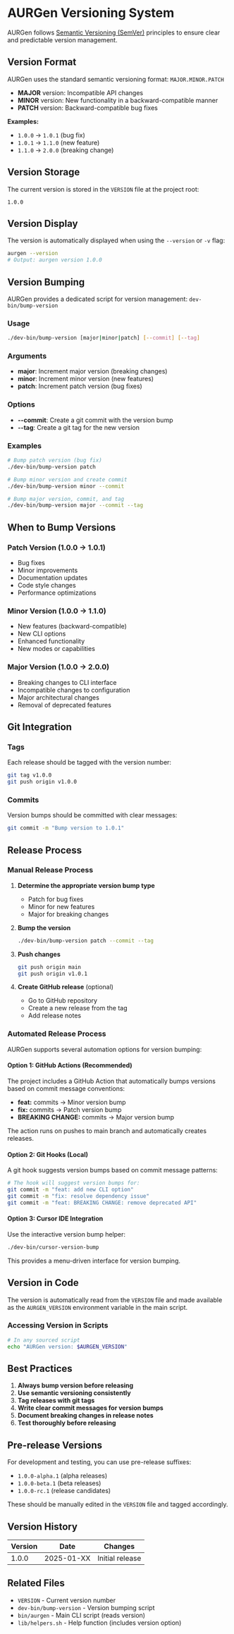 # AURGen Versioning System

AURGen follows [Semantic Versioning (SemVer)](https://semver.org/) principles to ensure clear and predictable version management.

## Version Format

AURGen uses the standard semantic versioning format: `MAJOR.MINOR.PATCH`

- **MAJOR** version: Incompatible API changes
- **MINOR** version: New functionality in a backward-compatible manner  
- **PATCH** version: Backward-compatible bug fixes

**Examples:**
- `1.0.0` → `1.0.1` (bug fix)
- `1.0.1` → `1.1.0` (new feature)
- `1.1.0` → `2.0.0` (breaking change)

## Version Storage

The current version is stored in the `VERSION` file at the project root:

```
1.0.0
```

## Version Display

The version is automatically displayed when using the `--version` or `-v` flag:

```bash
aurgen --version
# Output: aurgen version 1.0.0
```

## Version Bumping

AURGen provides a dedicated script for version management: `dev-bin/bump-version`

### Usage

```bash
./dev-bin/bump-version [major|minor|patch] [--commit] [--tag]
```

### Arguments

- **major**: Increment major version (breaking changes)
- **minor**: Increment minor version (new features)
- **patch**: Increment patch version (bug fixes)

### Options

- **--commit**: Create a git commit with the version bump
- **--tag**: Create a git tag for the new version

### Examples

```bash
# Bump patch version (bug fix)
./dev-bin/bump-version patch

# Bump minor version and create commit
./dev-bin/bump-version minor --commit

# Bump major version, commit, and tag
./dev-bin/bump-version major --commit --tag
```

## When to Bump Versions

### Patch Version (1.0.0 → 1.0.1)
- Bug fixes
- Minor improvements
- Documentation updates
- Code style changes
- Performance optimizations

### Minor Version (1.0.0 → 1.1.0)
- New features (backward-compatible)
- New CLI options
- Enhanced functionality
- New modes or capabilities

### Major Version (1.0.0 → 2.0.0)
- Breaking changes to CLI interface
- Incompatible changes to configuration
- Major architectural changes
- Removal of deprecated features

## Git Integration

### Tags
Each release should be tagged with the version number:

```bash
git tag v1.0.0
git push origin v1.0.0
```

### Commits
Version bumps should be committed with clear messages:

```bash
git commit -m "Bump version to 1.0.1"
```

## Release Process

### Manual Release Process

1. **Determine the appropriate version bump type**
   - Patch for bug fixes
   - Minor for new features
   - Major for breaking changes

2. **Bump the version**
   ```bash
   ./dev-bin/bump-version patch --commit --tag
   ```

3. **Push changes**
   ```bash
   git push origin main
   git push origin v1.0.1
   ```

4. **Create GitHub release** (optional)
   - Go to GitHub repository
   - Create a new release from the tag
   - Add release notes

### Automated Release Process

AURGen supports several automation options for version bumping:

#### Option 1: GitHub Actions (Recommended)
The project includes a GitHub Action that automatically bumps versions based on commit message conventions:

- **feat:** commits → Minor version bump
- **fix:** commits → Patch version bump  
- **BREAKING CHANGE:** commits → Major version bump

The action runs on pushes to main branch and automatically creates releases.

#### Option 2: Git Hooks (Local)
A git hook suggests version bumps based on commit message patterns:

```bash
# The hook will suggest version bumps for:
git commit -m "feat: add new CLI option"
git commit -m "fix: resolve dependency issue"
git commit -m "feat: BREAKING CHANGE: remove deprecated API"
```

#### Option 3: Cursor IDE Integration
Use the interactive version bump helper:

```bash
./dev-bin/cursor-version-bump
```

This provides a menu-driven interface for version bumping.

## Version in Code

The version is automatically read from the `VERSION` file and made available as the `AURGEN_VERSION` environment variable in the main script.

### Accessing Version in Scripts

```bash
# In any sourced script
echo "AURGen version: $AURGEN_VERSION"
```

## Best Practices

1. **Always bump version before releasing**
2. **Use semantic versioning consistently**
3. **Tag releases with git tags**
4. **Write clear commit messages for version bumps**
5. **Document breaking changes in release notes**
6. **Test thoroughly before releasing**

## Pre-release Versions

For development and testing, you can use pre-release suffixes:

- `1.0.0-alpha.1` (alpha releases)
- `1.0.0-beta.1` (beta releases)
- `1.0.0-rc.1` (release candidates)

These should be manually edited in the `VERSION` file and tagged accordingly.

## Version History

| Version | Date | Changes |
|---------|------|---------|
| 1.0.0 | 2025-01-XX | Initial release |

## Related Files

- `VERSION` - Current version number
- `dev-bin/bump-version` - Version bumping script
- `bin/aurgen` - Main CLI script (reads version)
- `lib/helpers.sh` - Help function (includes version option) 